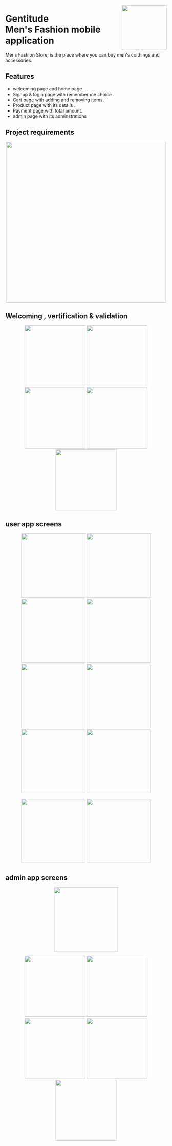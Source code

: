 <p><img align="right" src="https://github.com/abdalla-am/Gentitude/blob/master/readme%20images/startlogo.png" width="140" /></p>
<div align=left>
<h1>
 Gentitude <br> Men's Fashion mobile application
</h1>
 
Mens Fashion Store, is the place where you can buy men's colthings and accessories.
## Features

- welcoming page and home page 
- Signup & login page with remember me choice .
- Cart page with adding and removing items.
- Product page with its details .
- Payment page with total amount.
- admin page with its adminstrations


## Project requirements
<p align ="middle"><img align ="middle" src="https://github.com/abdalla-am/Gentitude/blob/d72bf6abb914da255d3ee30b511400b3d67b5e94/readme%20images/Project%20requiremnts.jpg" width="500"/></p>


## Welcoming , vertification & validation 
<p align="center">
  <img src="https://github.com/abdalla-am/Gentitude/blob/e845b4d2b70f0d92e4ee68c5abb3c193ba9a390c/readme%20images/Welcoming%20page.png" width="190" />
  <img src="https://github.com/abdalla-am/Gentitude/blob/e845b4d2b70f0d92e4ee68c5abb3c193ba9a390c/readme%20images/Sign%20up.png" width="190" />
  <img src="https://github.com/abdalla-am/Gentitude/blob/e845b4d2b70f0d92e4ee68c5abb3c193ba9a390c/readme%20images/Login.png" width="190" />
  <img src="https://github.com/abdalla-am/Gentitude/blob/e845b4d2b70f0d92e4ee68c5abb3c193ba9a390c/readme%20images/Forget%20password.png"  width="190" />
  <img src="https://github.com/abdalla-am/Gentitude/blob/e845b4d2b70f0d92e4ee68c5abb3c193ba9a390c/readme%20images/forget%20password2.png"  width="190" />
</p>

## user app screens 
<p align="center">
  <img src="https://github.com/abdalla-am/Gentitude/blob/05f97fa8c74f481aab62b92d19fdf4858b041b62/readme%20images/home%201.png" width="200" />
  <img src="https://github.com/abdalla-am/Gentitude/blob/05f97fa8c74f481aab62b92d19fdf4858b041b62/readme%20images/home%202.png" width="200" />
  <img src="https://github.com/abdalla-am/Gentitude/blob/05f97fa8c74f481aab62b92d19fdf4858b041b62/readme%20images/home%203.png" width="200" />
  <img src="https://github.com/abdalla-am/Gentitude/blob/05f97fa8c74f481aab62b92d19fdf4858b041b62/readme%20images/one%20category%20products.png" width="200" />
  <img src="https://github.com/abdalla-am/Gentitude/blob/05f97fa8c74f481aab62b92d19fdf4858b041b62/readme%20images/Search.png" width="200" />
  <img src="https://github.com/abdalla-am/Gentitude/blob/05f97fa8c74f481aab62b92d19fdf4858b041b62/readme%20images/Product%20details.png" width="200" />
  <img src="https://github.com/abdalla-am/Gentitude/blob/05f97fa8c74f481aab62b92d19fdf4858b041b62/readme%20images/product%20details%202.png" width="200" />
  <img src="https://github.com/abdalla-am/Gentitude/blob/05f97fa8c74f481aab62b92d19fdf4858b041b62/readme%20images/shopping%20cart.png" width="200" />
</p>
<p align="center">
  <img src="https://github.com/abdalla-am/Gentitude/blob/9f7a58280b8c2459a0c880c7a5cd3ce9fcb18430/readme%20images/user%20location.png" width="200" />
  <img src="https://github.com/abdalla-am/Gentitude/blob/9f7a58280b8c2459a0c880c7a5cd3ce9fcb18430/readme%20images/user%20feedback.png" width="200" />
</p>


## admin app screens

<p align="center">
 <img src="https://github.com/abdalla-am/Gentitude/blob/7b575dd2269231594f05820e0ec92178aaf8f369/readme%20images/Admin%20home%20page.png" width="200" />
</p>
<p align="center">
 <img src="https://github.com/abdalla-am/Gentitude/blob/f403ef55055db946711efde023b6ad8a3588af76/readme%20images/generate%20report.png" width="190" />
 <img src="https://github.com/abdalla-am/Gentitude/blob/f403ef55055db946711efde023b6ad8a3588af76/readme%20images/modify%20category%20.png" width="190" />
 <img src="https://github.com/abdalla-am/Gentitude/blob/f403ef55055db946711efde023b6ad8a3588af76/readme%20images/modify%20product.png" width="190" />
 <img src="https://github.com/abdalla-am/Gentitude/blob/f403ef55055db946711efde023b6ad8a3588af76/readme%20images/descriptive%20chart%20.png" width="190" />
 <img src="https://github.com/abdalla-am/Gentitude/blob/f403ef55055db946711efde023b6ad8a3588af76/readme%20images/admin%20feedback.png" width="190" />

</p>
